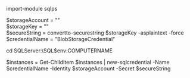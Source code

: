 import-module sqlps

$storageAccount = "<StorageAccountName>"  
$storageKey = "<StorageAccountKey>"  
$secureString = convertto-securestring $storageKey  -asplaintext -force  
$credentialName = "BlobStorageCredential"

cd SQLServer:\SQL\$env:COMPUTERNAME

$instances = Get-ChildItem
$instances | new-sqlcredential -Name $credentialName -Identity $storageAccount -Secret $secureString
